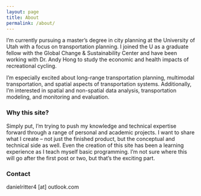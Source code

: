 ```yaml
---
layout: page
title: About
permalink: /about/
---
```


I’m currently pursuing a master’s degree in city planning at the University of Utah with a focus on transportation planning. I joined the U as a graduate fellow with the Global Change & Sustainability Center and have been working with Dr. Andy Hong to study the economic and health impacts of recreational cycling. 

I’m especially excited about long-range transportation planning, multimodal transportation, and spatial aspects of transportation systems. Additionally, I’m interested in spatial and non-spatial data analysis, transportation modeling, and monitoring and evaluation. 

### Why this site?

Simply put, I’m trying to push my knowledge and technical expertise forward through a range of personal and academic projects. I want to share what I create – not just the finished product, but the conceptual and technical side as well. Even the creation of this site has been a learning experience as I teach myself basic programming. I’m not sure where this will go after the first post or two, but that’s the exciting part. 

### Contact

danielritter4 [at] outlook.com